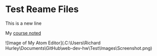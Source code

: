 # Test Reame Files

This is a new line

My [course noted](./notes.txt)

![Image of My Atom Editor](.C:\Users\Richard Hurley\Documents\GitHub\web-dev-hw\Test\Images\Screenshot.png)
